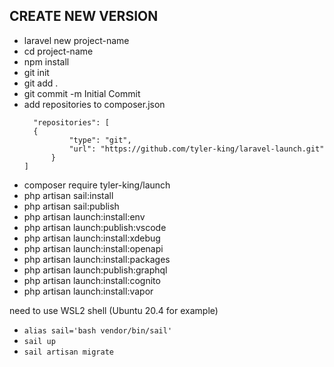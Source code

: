 ## CREATE NEW VERSION

- laravel new project-name
- cd project-name
- npm install
- git init
- git add .
- git commit -m Initial Commit
- add repositories to composer.json
  ```
    "repositories": [
  	{
            "type": "git",
            "url": "https://github.com/tyler-king/laravel-launch.git"
        }
  ]
  ```
- composer require tyler-king/launch
- php artisan sail:install
- php artisan sail:publish
- php artisan launch:install:env
- php artisan launch:publish:vscode
- php artisan launch:install:xdebug
- php artisan launch:install:openapi
- php artisan launch:install:packages
- php artisan launch:publish:graphql
- php artisan launch:install:cognito
- php artisan launch:install:vapor

need to use WSL2 shell (Ubuntu 20.4 for example)

- `alias sail='bash vendor/bin/sail'`
- `sail up`
- `sail artisan migrate`
